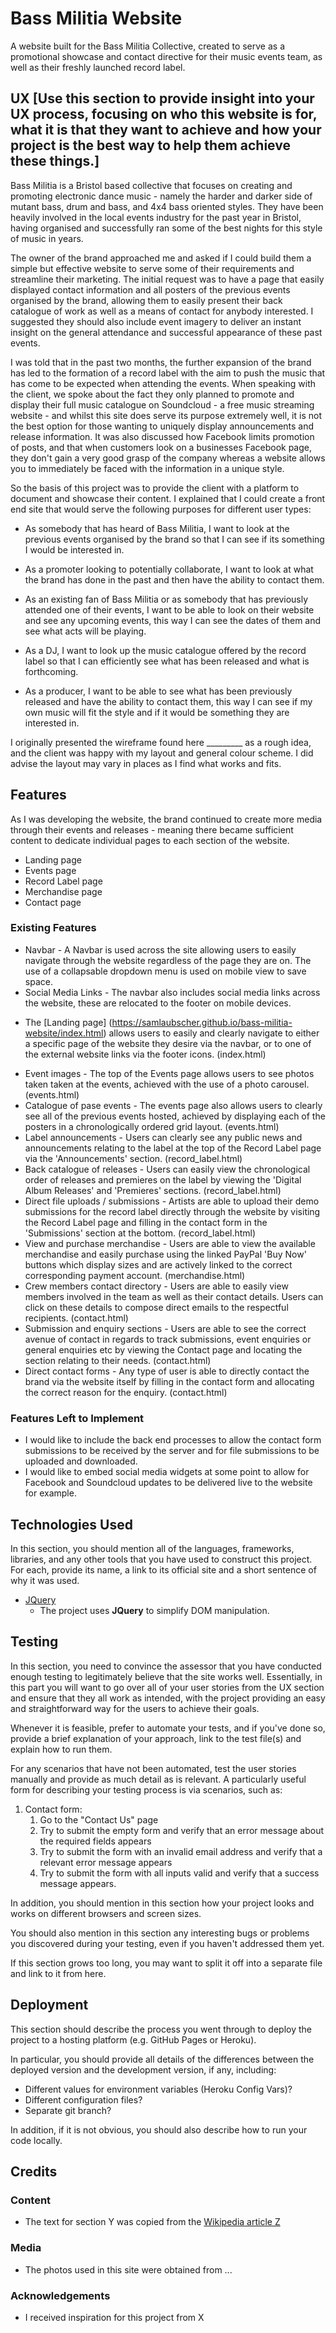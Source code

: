 # Bass Militia Website

A website built for the Bass Militia Collective, created to serve as a promotional showcase and contact directive for their music events team, as well as their freshly launched record label.

## UX [Use this section to provide insight into your UX process, focusing on who this website is for, what it is that they want to achieve and how your project is the best way to help them achieve these things.]

Bass Militia is a Bristol based collective that focuses on creating and promoting electronic dance music - namely the harder and darker side of mutant bass, drum and bass, and 4x4 bass oriented styles. They have been heavily involved in the local events industry for the past year in Bristol, having organised and successfully ran some of the best nights for this style of music in years.

The owner of the brand approached me and asked if I could build them a simple but effective website to serve some of their requirements and streamline their marketing. The initial request was to have a page that easily displayed contact information and all posters of the previous events organised by the brand, allowing them to easily present their back catalogue of work as well as a means of contact for anybody interested. I suggested they should also include event imagery to deliver an instant insight on the general attendance and successful appearance of these past events.

I was told that in the past two months, the further expansion of the brand has led to the formation of a record label with the aim to push the music that has come to be expected when attending the events. When speaking with the client, we spoke about the fact they only planned to promote and display their full music catalogue on Soundcloud - a free music streaming website - and whilst this site does serve its purpose extremely well, it is not the best option for those wanting to uniquely display announcements and release information. It was also discussed how Facebook limits promotion of posts, and that when customers look on a businesses Facebook page, they don't gain a very good grasp of the company whereas a website allows you to immediately be faced with the information in a unique style.


So the basis of this project was to provide the client with a platform to document and showcase their content. I explained that I could create a front end site that would serve the following purposes for different user types:

- As somebody that has heard of Bass Militia, I want to look at the previous events organised by the brand so that I can see if its something I would be interested in.

- As a promoter looking to potentially collaborate, I want to look at what the brand has done in the past and then have the ability to contact them.

- As an existing fan of Bass Militia or as somebody that has previously attended one of their events, I want to be able to look on their website and see any upcoming events, this way I can see the dates of them and see what acts will be playing.

- As a DJ, I want to look up the music catalogue offered by the record label so that I can efficiently see what has been released and what is forthcoming.

- As a producer, I want to be able to see what has been previously released and have the ability to contact them, this way I can see if my own music will fit the style and if it would be something they are interested in.

I originally presented the wireframe found here _________ as a rough idea, and the client was happy with my layout and general colour scheme. I did advise the layout may vary in places as I find what works and fits. 


## Features

As I was developing the website, the brand continued to create more media through their events and releases - meaning there became sufficient content to dedicate individual pages to each section of the website.
 
- Landing page
- Events page
- Record Label page
- Merchandise page
- Contact page

### Existing Features
- Navbar - A Navbar is used across the site allowing users to easily navigate through the website regardless of the page they are on. The use of a collapsable dropdown menu is used on mobile view to save space.
- Social Media Links - The navbar also includes social media links across the website, these are relocated to the footer on mobile devices.
+ The [Landing page] (https://samlaubscher.github.io/bass-militia-website/index.html) allows users to easily and clearly navigate to either a specific page of the website they desire via the navbar, or to one of the external website links via the footer icons. (index.html)
- Event images - The top of the Events page allows users to see photos taken taken at the events, achieved with the use of a photo carousel. (events.html)
- Catalogue of pase events - The events page also allows users to clearly see all of the previous events hosted, achieved by displaying each of the posters in a chronologically ordered grid layout. (events.html)
- Label announcements - Users can clearly see any public news and announcements relating to the label at the top of the Record Label page via the 'Announcements' section. (record_label.html)
- Back catalogue of releases - Users can easily view the chronological order of releases and premieres on the label by viewing the 'Digital Album Releases' and 'Premieres' sections. (record_label.html)
- Direct file uploads / submissions - Artists are able to upload their demo submissions for the record label directly through the website by visiting the Record Label page and filling in the contact form in the 'Submissions' section at the bottom. (record_label.html)
- View and purchase merchandise - Users are able to view the available merchandise and easily purchase using the linked PayPal 'Buy Now' buttons which display sizes and are actively linked to the correct corresponding payment account. (merchandise.html)
- Crew members contact directory - Users are able to easily view members involved in the team as well as their contact details. Users can click on these details to compose direct emails to the respectful recipients. (contact.html)
- Submission and enquiry sections - Users are able to see the correct avenue of contact in regards to track submissions, event enquiries or general enquiries etc by viewing the Contact page and locating the section relating to their needs. (contact.html)
- Direct contact forms - Any type of user is able to directly contact the brand via the website itself by filling in the contact form and allocating the correct reason for the enquiry. (contact.html)

### Features Left to Implement
- I would like to include the back end processes to allow the contact form submissions to be received by the server and for file submissions to be uploaded and downloaded.
- I would like to embed social media widgets at some point to allow for Facebook and Soundcloud updates to be delivered live to the website for example.


## Technologies Used

In this section, you should mention all of the languages, frameworks, libraries, and any other tools that you have used to construct this project. For each, provide its name, a link to its official site and a short sentence of why it was used.

- [JQuery](https://jquery.com)
    - The project uses **JQuery** to simplify DOM manipulation.


## Testing

In this section, you need to convince the assessor that you have conducted enough testing to legitimately believe that the site works well. Essentially, in this part you will want to go over all of your user stories from the UX section and ensure that they all work as intended, with the project providing an easy and straightforward way for the users to achieve their goals.

Whenever it is feasible, prefer to automate your tests, and if you've done so, provide a brief explanation of your approach, link to the test file(s) and explain how to run them.

For any scenarios that have not been automated, test the user stories manually and provide as much detail as is relevant. A particularly useful form for describing your testing process is via scenarios, such as:

1. Contact form:
    1. Go to the "Contact Us" page
    2. Try to submit the empty form and verify that an error message about the required fields appears
    3. Try to submit the form with an invalid email address and verify that a relevant error message appears
    4. Try to submit the form with all inputs valid and verify that a success message appears.

In addition, you should mention in this section how your project looks and works on different browsers and screen sizes.

You should also mention in this section any interesting bugs or problems you discovered during your testing, even if you haven't addressed them yet.

If this section grows too long, you may want to split it off into a separate file and link to it from here.

## Deployment

This section should describe the process you went through to deploy the project to a hosting platform (e.g. GitHub Pages or Heroku).

In particular, you should provide all details of the differences between the deployed version and the development version, if any, including:
- Different values for environment variables (Heroku Config Vars)?
- Different configuration files?
- Separate git branch?

In addition, if it is not obvious, you should also describe how to run your code locally.


## Credits

### Content
- The text for section Y was copied from the [Wikipedia article Z](https://en.wikipedia.org/wiki/Z)

### Media
- The photos used in this site were obtained from ...

### Acknowledgements

- I received inspiration for this project from X